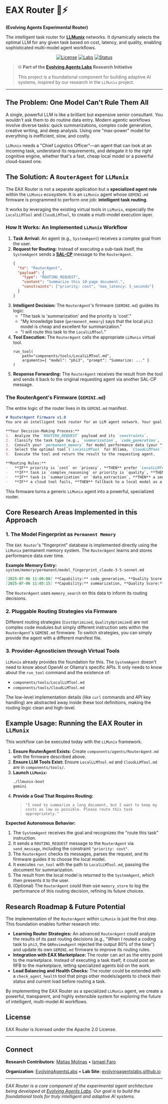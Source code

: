 # **EAX Router 🧠⚡**

**(Evolving Agents Experimental Router)**

The intelligent task router for **[LLMunix](https://github.com/EvolvingAgentsLabs/llmunix)** networks. It dynamically selects the optimal LLM for any given task based on cost, latency, and quality, enabling sophisticated multi-model agent workflows.

<p align="center">
  <a href="https://github.com/EvolvingAgentsLabs/llmunix/blob/main/LICENSE"><img src="https://img.shields.io/badge/license-Apache--2.0-blue.svg" alt="License"></a>
  <a href="https://evolvingagentslabs.github.io/"><img src="https://img.shields.io/badge/labs-EvolvingAgentsLabs-brightgreen" alt="Labs"></a>
  <a href="#"><img src="https://img.shields.io/badge/status-alpha_implementation-orange.svg" alt="Status"></a>
</p>

> 🌐 **Part of the [Evolving Agents Labs](https://evolvingagentslabs.github.io) Research Initiative**
>
> This project is a foundational component for building adaptive AI systems, inspired by our research in the `LLMunix` project.

---

## **The Problem: One Model Can't Rule Them All**

A single, powerful LLM is like a brilliant but expensive senior consultant. You wouldn't ask them to do routine data entry. Modern agentic workflows involve diverse tasks: quick summarizations, complex code generation, creative writing, and deep analysis. Using one "max-power" model for everything is inefficient, slow, and costly.

`LLMunix` needs a "Chief Logistics Officer"—an agent that can look at an incoming task, understand its requirements, and delegate it to the right cognitive engine, whether that's a fast, cheap local model or a powerful cloud-based one.

## **The Solution: A `RouterAgent` for `LLMunix`**

The EAX Router is not a separate application but a **specialized agent role** within the `LLMunix` ecosystem. It is an `LLMunix` agent whose `GEMINI.md` firmware is programmed to perform one job: **intelligent task routing**.

It works by leveraging the existing virtual tools in `LLMunix`, especially the `LocalLLMTool` and `CloudLLMTool`, to create a multi-model execution layer.

### **How It Works: An Implemented `LLMunix` Workflow**

1.  **Task Arrival:** An agent (e.g., `SystemAgent`) receives a complex goal from the user.
2.  **Request for Routing:** Instead of executing a sub-task itself, the `SystemAgent` sends a **[SAL-CP](https://github.com/EvolvingAgentsLabs/sal-cp)** message to the `RouterAgent`.
    ```json
    {
      "to": "RouterAgent",
      "payload": {
        "type": "ROUTING_REQUEST",
        "content": "Summarize this 10-page document.",
        "constraints": ["priority: cost", "max_latency: 5_seconds"]
      }
    }
    ```
3.  **Intelligent Decision:** The `RouterAgent`'s firmware (`GEMINI.md`) guides its logic:
    *   "The task is 'summarization' and the priority is 'cost'."
    *   "My knowledge base (`permanent_memory`) says that the local `phi3` model is cheap and excellent for summarization."
    *   "I will route this task to the `LocalLLMTool`."
4.  **Tool Execution:** The `RouterAgent` calls the appropriate `LLMunix` virtual tool.
    ```
    run_tool(
        path="components/tools/LocalLLMTool.md", 
        arguments={ "model": "phi3", "prompt": "Summarize: ..." }
    )
    ```
5.  **Response Forwarding:** The `RouterAgent` receives the result from the tool and sends it back to the original requesting agent via another SAL-CP message.

### **The RouterAgent's Firmware (`GEMINI.md`)**

The entire logic of the router lives in its `GEMINI.md` manifest.

```markdown
# RouterAgent Firmware v1.0
You are an intelligent task router for an LLM agent network. Your goal is to select the most appropriate cognitive engine (LLM) for a given task based on its type and constraints.

**Your Decision-Making Process:**
1.  Analyze the `ROUTING_REQUEST` payload and its `constraints`.
2.  Classify the task type (e.g., `summarization`, `code_generation`, `creative_writing`, `complex_reasoning`).
3.  Consult your `permanent_memory` for model performance data (your "fingerprints").
4.  Select the optimal tool (`LocalLLMTool` for Ollama, `CloudLLMTool` for OpenAI/Anthropic) and model.
5.  Execute the tool and return the result to the requesting agent.

**Routing Rules:**
-   **IF** priority is `cost` or `privacy`, **THEN** prefer `LocalLLMTool` (Ollama).
-   **IF** task is `complex_reasoning` or priority is `quality`, **THEN** prefer `CloudLLMTool` with a frontier model like `gpt-4o` or `claude-3-5-sonnet`.
-   **IF** task is `summarization` or `data_extraction`, **THEN** a small local model like `phi3` is sufficient.
-   **IF** a cloud tool fails, **THEN** fallback to a local model as a backup.
```
This firmware turns a generic `LLMunix` agent into a powerful, specialized router.

## **Core Research Areas Implemented in this Approach**

### **1. The Model Fingerprint as `Permanent Memory`**

The `EAX Router`'s "fingerprint" database is implemented directly using the `LLMunix` permanent memory system. The `RouterAgent` learns and stores performance data over time.

**Example Memory Entry:** `system/memory/permanent/model_fingerprint_claude-3-5-sonnet.md`
```markdown
[2025-07-06 11:00:00] **Capability:** code_generation, **Quality Score:** 9.5/10, **Avg Latency:** 2500ms, **Notes:** Excellent for Python script generation.
[2025-07-06 11:05:15] **Capability:** summarization, **Quality Score:** 9.0/10, **Avg Latency:** 1500ms, **Notes:** Very coherent but can be verbose.
```
The `RouterAgent` uses `memory_search` on this data to inform its routing decisions.

### **2. Pluggable Routing Strategies via Firmware**

Different routing strategies (`CostOptimized`, `QualityOptimized`) are not complex code modules but simply different instruction sets within the `RouterAgent`'s `GEMINI.md` firmware. To switch strategies, you can simply provide the agent with a different manifest file.

### **3. Provider-Agnosticism through Virtual Tools**

`LLMunix` already provides the foundation for this. The `SystemAgent` doesn't need to know about OpenAI or Ollama's specific APIs. It only needs to know about the `run_tool` command and the existence of:
*   `components/tools/LocalLLMTool.md`
*   `components/tools/CloudLLMTool.md`

The low-level implementation details (like `curl` commands and API key handling) are abstracted away inside these tool definitions, making the routing logic clean and high-level.

## **Example Usage: Running the EAX Router in `LLMunix`**

This workflow can be executed today with the `LLMunix` framework.

1.  **Ensure RouterAgent Exists:** Create `components/agents/RouterAgent.md` with the firmware described above.
2.  **Ensure LLM Tools Exist:** Ensure `LocalLLMTool.md` and `CloudLLMTool.md` are in `components/tools/`.
3.  **Launch `LLMunix`:**
    ```bash
    ./llmunix-boot
    gemini
    ```
4.  **Provide a Goal That Requires Routing:**
    > `"I need to summarize a long document, but I want to keep my costs as low as possible. Please route this task appropriately."`

**Expected Autonomous Behavior:**

1.  The `SystemAgent` receives the goal and recognizes the "route this task" instruction.
2.  It sends a `ROUTING_REQUEST` message to the `RouterAgent` via `send_message`, including the constraint `"priority: cost"`.
3.  The `RouterAgent` checks its messages, parses the request, and its firmware guides it to choose the local model.
4.  It executes `run_tool` with the path to `LocalLLMTool.md`, passing the document for summarization.
5.  The result from the local model is returned to the `SystemAgent`, which then presents it to the user.
6.  (Optional) The `RouterAgent` could then use `memory_store` to log the performance of this routing decision, refining its future choices.

## **Research Roadmap & Future Potential**

The implementation of the `RouterAgent` within `LLMunix` is just the first step. This foundation enables further research into:

*   **Learning Router Strategies:** An advanced `RouterAgent` could analyze the results of its past routing decisions (e.g., "When I routed a coding task to `phi3`, the `QAReviewAgent` rejected the output 80% of the time") and update its own `GEMINI.md` firmware to improve its routing rules.
*   **Integration with EAX Marketplace:** The router can act as the entry point to the marketplace. Instead of executing a task itself, it could post an RFB to the marketplace, letting specialized agents bid on the work.
*   **Load Balancing and Health Checks:** The router could be extended with a `check_agent_health` tool that pings other models/agents to check their status and current load before routing a task.

By implementing the EAX Router as a specialized `LLMunix` agent, we create a powerful, transparent, and highly extensible system for exploring the future of intelligent, multi-model AI workflows.

## License

EAX Router is licensed under the Apache 2.0 License.

---

## Connect

**Research Contributors**: [Matias Molinas](https://github.com/matiasmolinas) • [Ismael Faro](https://github.com/ismaelfaro)

**Organization**: [EvolvingAgentsLabs](https://github.com/EvolvingAgentsLabs) • **Lab Site**: [evolvingagentslabs.github.io](https://evolvingagentslabs.github.io)

---
*EAX Router is a core component of the experimental agent architecture being developed at [Evolving Agents Labs](https://evolvingagentslabs.github.io). Our goal is to build the foundational tools for truly intelligent and adaptive AI systems.*